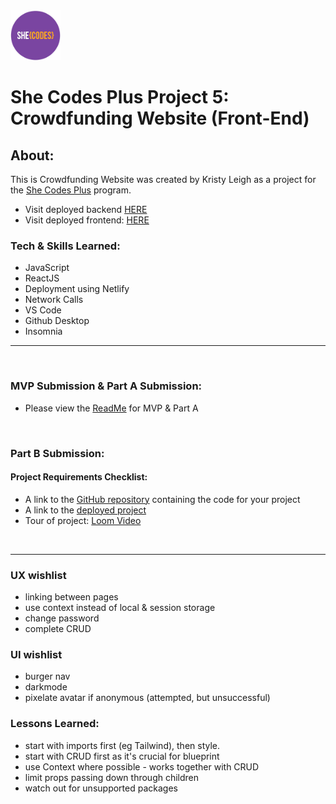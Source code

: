 <img src="https://github.com/Ms-KL/Ms-KL/raw/main/images/shecodes-icon.png" width="80px" height="80px" />

# She Codes Plus Project 5: <br>Crowdfunding Website (Front-End)

## About:

This is Crowdfunding Website was created by Kristy Leigh as a project for the [She Codes Plus](https://www.shecodes.com.au/) program.

- Visit deployed backend [HERE](https://icy-dew-540.fly.dev/)
- Visit deployed frontend: [HERE](https://prismatic-phoenix-20010b.netlify.app/)

### Tech & Skills Learned:

- JavaScript
- ReactJS
- Deployment using Netlify
- Network Calls
- VS Code
- Github Desktop
- Insomnia
  <br>

---

<br>

### **MVP Submission & Part A Submission:**

- Please view the [ReadMe](https://github.com/Ms-KL/she-codes-crowdfunding-api-project-Ms-KL#tldr-links) for MVP & Part A

<br>

### **Part B Submission:**

#### Project Requirements Checklist:

- A link to the [GitHub repository](https://github.com/Ms-KL/crowdfunding) containing the code for your project
- A link to the [deployed project](https://prismatic-phoenix-20010b.netlify.app/)
- Tour of project: [Loom Video](https://www.loom.com/share/20ac35568e334f8dabdcdb89dd191359)

<br>

---

### UX wishlist

- linking between pages
- use context instead of local & session storage
- change password
- complete CRUD

### UI wishlist

- burger nav
- darkmode
- pixelate avatar if anonymous (attempted, but unsuccessful)

### Lessons Learned:

- start with imports first (eg Tailwind), then style.
- start with CRUD first as it's crucial for blueprint
- use Context where possible - works together with CRUD
- limit props passing down through children
- watch out for unsupported packages
